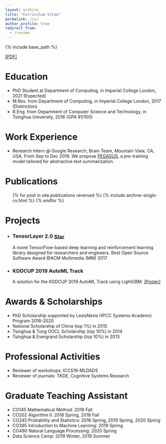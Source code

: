 ```yaml
---
layout: archive
title: "Curriculum Vitae"
permalink: /cv/
author_profile: true
redirect_from:
  - /resume
---
```


{% include base_path %}

<script async defer src="https://buttons.github.io/buttons.js"></script>

[\[PDF\]](/files/CV-JingqingZhang.pdf)

Education
======
* PhD Student at Department of Computing, in Imperial College London, 2021 (Expected)
* M.Res. from Department of Computing, in Imperial College London, 2017 (Distinction)
* B.Eng. from Department of Computer Science and Technology, in Tsinghua University, 2016 (GPA 91/100)


Work Experience
======
* Research Intern @ Google Research, Brain Team, Mountain View, CA, USA. From Sep to Dec 2019. We propose [PEGASUS](/publication/2019-PEGASUS), a pre-training model tailored for abstractive text summarization.


Publications
======
  <ul>{% for post in site.publications reversed %}
    {% include archive-single-cv.html %}
  {% endfor %}</ul>
  
  
Projects
======
  <ul><li>
    <h3 class="archive__item-title" itemprop="headline">
        TensorLayer 2.0
        <a class="github-button" style="vertical-align: middle" href="https://github.com/tensorlayer/tensorlayer" data-show-count="true" aria-label="Star tensorlayer/tensorlayer on GitHub">Star</a>
    </h3>
    <p class="archive__item-excerpt" itemprop="description">A novel TensorFlow-based deep learning and reinforcement learning library designed for researchers and engineers. Best Open Source Software Award @ACM Multimedia (MM) 2017.</p>
  </li></ul>
  <ul><li>
    <h3 class="archive__item-title" itemprop="headline">
        KDDCUP 2019 AutoML Track
    </h3>
    <p class="archive__item-excerpt" itemprop="description">A solution for the KDDCUP 2019 AutoML Track using LightGBM. 
    <a href="/files/pdf/kddcup-2019-automl-betakdd.pdf">[Poster]</a>
    </p>
  </li></ul>
  
  
Awards & Scholarships
======
* PhD Scholarship supported by LexisNexis HPCC Systems Academic Program 2016-2020
* National Scholarship of China (top 1%) in 2015
* Tsinghua & Tung OOCL Scholarship (top 10%) in 2014
* Tsinghua & Evergrand Scholarship (top 10%) in 2013

Professional Activities
======
* Reviewer of workshops: ICCS19-MLDADS
* Reviewer of journals: TKDE, Cognitive Systems Research

Graduate Teaching Assistant
======
* CO145 Mathematical Method: 2018 Fall
* CO202 Algorithm II: 2018 Spring, 2018 Fall
* CO245 Probability and Statistics: 2018 Spring, 2019 Spring, 2020 Spring
* CO395 Introduction to Machine Learning: 2019 Spring
* CO490 Natural Language Processing: 2020 Spring
* Data Science Camp: 2019 Winter, 2019 Summer

